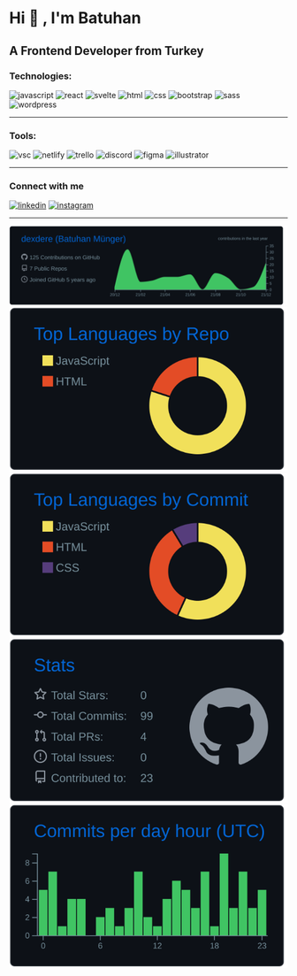 

<!-- TECHNOLOGIES -->

# Hi 👋 , I'm Batuhan

## A Frontend Developer from Turkey

<h3>Technologies:</h3>
<p>
  <img src="https://cdn.jsdelivr.net/gh/devicons/devicon/icons/javascript/javascript-original.svg" alt="javascript" width="40" height="40"/>
  <img src="https://www.vectorlogo.zone/logos/reactjs/reactjs-icon.svg" alt="react" width="40" height="40"/>
  <img src="https://upload.wikimedia.org/wikipedia/commons/1/1b/Svelte_Logo.svg" alt="svelte "width="40" height="40"/>
  <img src="https://www.vectorlogo.zone/logos/w3_html5/w3_html5-icon.svg" alt="html" width="40" height="40"/>
  <img src="https://www.vectorlogo.zone/logos/w3_css/w3_css-icon.svg" alt="css" width="40" height="40"/>
  <img src="https://cdn.jsdelivr.net/gh/devicons/devicon/icons/bootstrap/bootstrap-original.svg" alt="bootstrap" width="40" height="40"/>
  <img src="https://cdn.jsdelivr.net/gh/devicons/devicon/icons/sass/sass-original.svg" alt="sass" width="40" height="40"/>
  <img src="https://www.vectorlogo.zone/logos/wordpress/wordpress-icon.svg" alt="wordpress" width="40" height="40"/>
</p>

<!-- TOOLS -->
<hr>
<h3>Tools:</h3>
<p> 
  <img src="https://cdn.jsdelivr.net/gh/devicons/devicon/icons/vscode/vscode-original.svg" alt="vsc" width="40" height="40"/>
  <img src="https://www.vectorlogo.zone/logos/netlify/netlify-icon.svg" alt="netlify" width="40" height="40"/>
  <img src="https://cdn.jsdelivr.net/gh/devicons/devicon/icons/trello/trello-plain.svg" alt="trello" width="40" height="40"/>
  <img src="https://www.vectorlogo.zone/logos/discordapp/discordapp-tile.svg" alt="discord" width="40" height="40"/>
  <img src="https://cdn.jsdelivr.net/gh/devicons/devicon/icons/figma/figma-original.svg"alt="figma" width="40" height="40" />
  <img src="https://www.vectorlogo.zone/logos/adobe_illustrator/adobe_illustrator-icon.svg"alt="illustrator" width="40" height="40" />
</p>

<!-- CONNECTION -->
<hr>      
<h3>Connect with me</h3>
<p>
  <a href="https://www.linkedin.com/in/batuhanmunger/" target="blank"> <img src="https://cdn.jsdelivr.net/gh/devicons/devicon/icons/linkedin/linkedin-original.svg" alt="linkedin" width="40" height="40"  /></a>
  <a href="https://www.instagram.com/batuhanmunger/" target="blank"><img src="https://www.vectorlogo.zone/logos/instagram/instagram-icon.svg" alt="instagram" width="40" height="40" /></a>
</p>
<hr>
</div>

[![](https://raw.githubusercontent.com/dexdere/dexdere/master/profile-summary-card-output/github_dark/0-profile-details.svg)](https://github.com/vn7n24fzkq/github-profile-summary-cards)
[![](https://raw.githubusercontent.com/dexdere/dexdere/master/profile-summary-card-output/github_dark/1-repos-per-language.svg)](https://github.com/vn7n24fzkq/github-profile-summary-cards) [![](https://raw.githubusercontent.com/dexdere/dexdere/master/profile-summary-card-output/github_dark/2-most-commit-language.svg)](https://github.com/vn7n24fzkq/github-profile-summary-cards)
[![](https://raw.githubusercontent.com/dexdere/dexdere/master/profile-summary-card-output/github_dark/3-stats.svg)](https://github.com/vn7n24fzkq/github-profile-summary-cards) [![](https://raw.githubusercontent.com/dexdere/dexdere/master/profile-summary-card-output/github_dark/4-productive-time.svg)](https://github.com/vn7n24fzkq/github-profile-summary-cards)
